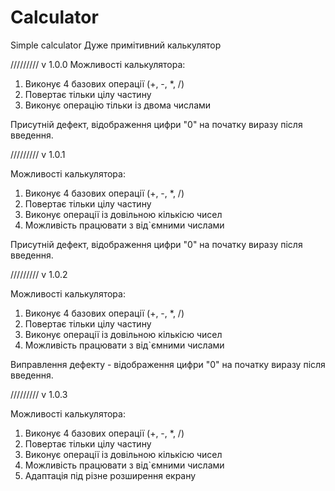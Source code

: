 # Calculator
 Simple calculator
 Дуже примітивний калькулятор

/////////
 v 1.0.0
 Можливості калькулятора:
 1) Виконує 4 базових операції (+, -, *, /)
 2) Повертає тільки цілу частину
 3) Виконує операцію тільки із двома числами

Присутній дефект, відображення цифри "0" на початку виразу після введення.


 /////////
 v 1.0.1

 Можливості калькулятора:
 1) Виконує 4 базових операції (+, -, *, /)
 2) Повертає тільки цілу частину
 3) Виконує операції із довільною кількісю чисел
 4) Можливість працювати з від`ємними числами

 Присутній дефект, відображення цифри "0" на початку виразу після введення.


 /////////
 v 1.0.2

 Можливості калькулятора:
 1) Виконує 4 базових операції (+, -, *, /)
 2) Повертає тільки цілу частину
 3) Виконує операції із довільною кількісю чисел
 4) Можливість працювати з від`ємними числами

 Виправлення дефекту - відображення цифри "0" на початку виразу після введення.


 /////////
 v 1.0.3

 Можливості калькулятора:
 1) Виконує 4 базових операції (+, -, *, /)
 2) Повертає тільки цілу частину
 3) Виконує операції із довільною кількісю чисел
 4) Можливість працювати з від`ємними числами
 5) Адаптація під різне розширення екрану


